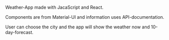 Weather-App made with JacaScript and React.

Components are from Material-UI and information uses API-documentation.

User can choose the city and the app will show the weather now and 10-day-forecast.
